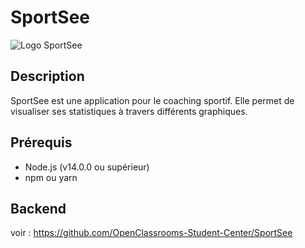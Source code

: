 # SportSee

![Logo SportSee](/public/logo.svg)

## Description
SportSee est une application pour le coaching sportif. Elle permet de visualiser ses statistiques à travers différents graphiques.

## Prérequis
- Node.js (v14.0.0 ou supérieur)
- npm ou yarn

## Backend
voir : https://github.com/OpenClassrooms-Student-Center/SportSee